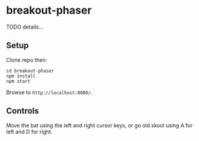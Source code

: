 # breakout-phaser

TODO details...

## Setup

Clone repo then:

```
cd breakout-phaser
npm install
npm start
```

Browse to `http://localhost:8080/`.

## Controls

Move the bat using the left and right cursor keys, or go old skool using A for left and D for right.
